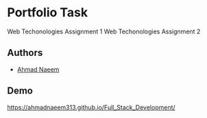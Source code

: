 
# Portfolio Task

Web Techonologies Assignment 1
Web Techonologies Assignment 2




## Authors

- [Ahmad Naeem](https://github.com/ahmadnaeem313)


## Demo

 https://ahmadnaeem313.github.io/Full_Stack_Development/

